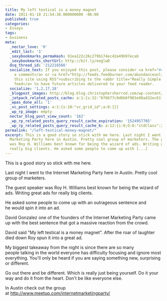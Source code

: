 ```yaml
---
title: My left testical is a money magnet
date: 2011-01-18 21:54:38.000000000 -06:00
published: true
categories:
- Essays
tags:
- business
meta:
  _nectar_love: '0'
  _edit_last: '1'
  _sexybookmarks_permaHash: 91ea122c26c279b174ec42e49b97ecab
  _sexybookmarks_shortUrl: http://bit.ly/eeglwD
  dsq_thread_id: '212216566'
  socialize_text: If you enjoyed this post, please consider <a href="#comments">leaving
    a comment</a> or <a href="http://feeds.feedburner.com/abundanceunlimited" title="Syndicate
    this site using RSS">subscribing to the <abbr title="Really Simple Syndication">RSS</abbr>
    feed</a> to have future articles delivered to your feed reader.
  socialize: '1,2,17,18'
  _blogpost_images: http://blog.blog.christophersherrod.com/wp-content/uploads/images/video1.jpg
  _jetpack_related_posts_cache: a:1:{s:32:"8f6677c9d6b0f903e98ad32ec61f8deb";a:2:{s:7:"expires";i:1470263908;s:7:"payload";a:3:{i:0;a:1:{s:2:"id";i:3354;}i:1;a:1:{s:2:"id";i:1526;}i:2;a:1:{s:2:"id";i:1157;}}}}
  _wpas_done_all: '1'
  _vc_post_settings: a:1:{s:10:"vc_grid_id";a:0:{}}
  _wp_rp_image: empty
  nectar_blog_post_view_count: '162'
  _wp_rp_related_posts_query_result_cache_expiration: '1524957705'
  _wp_rp_related_posts_query_result_cache_6: a:12:{i:0;O:8:"stdClass":2:{s:7:"post_id";s:3:"654";s:5:"score";s:17:"50.23900782486323";}i:1;O:8:"stdClass":2:{s:7:"post_id";s:2:"98";s:5:"score";s:17:"41.03560344257564";}i:2;O:8:"stdClass":2:{s:7:"post_id";s:4:"1923";s:5:"score";s:18:"40.837104554482146";}i:3;O:8:"stdClass":2:{s:7:"post_id";s:4:"1540";s:5:"score";s:18:"40.543897606087214";}i:4;O:8:"stdClass":2:{s:7:"post_id";s:4:"4935";s:5:"score";s:17:"39.72204436979191";}i:5;O:8:"stdClass":2:{s:7:"post_id";s:4:"1157";s:5:"score";s:17:"38.74801441966413";}i:6;O:8:"stdClass":2:{s:7:"post_id";s:4:"1297";s:5:"score";s:18:"35.751894374142104";}i:7;O:8:"stdClass":2:{s:7:"post_id";s:4:"1267";s:5:"score";s:17:"34.55265212903828";}i:8;O:8:"stdClass":2:{s:7:"post_id";s:4:"1183";s:5:"score";s:17:"34.55265212903828";}i:9;O:8:"stdClass":2:{s:7:"post_id";s:4:"1170";s:5:"score";s:17:"34.55265212903828";}i:10;O:8:"stdClass":2:{s:7:"post_id";s:3:"267";s:5:"score";s:17:"34.55265212903828";}i:11;O:8:"stdClass":2:{s:7:"post_id";s:4:"4873";s:5:"score";s:17:"34.43833530135838";}}
permalink: "/left-testical-money-magnet/"
excerpt: This is a good story so stick with me here. Last night I went to the Internet
  Marketing Party here in Austin. Pretty cool group of marketers. The guest speaker
  was Roy H. Williams best known for being the wizard of ads. Writing great ads for
  really big clients. He asked some people to come up with [...]
---
```

This is a good story so stick with me here.

Last night I went to the Internet Marketing Party here in Austin. Pretty cool group of marketers.

The guest speaker was Roy H. Williams best known for being the wizard of ads. Writing great ads for really big clients.

He asked some people to come up with an outrageous sentence and he would spin it into an ad.

David Gonzalez one of the founders of the Internet Marketing Party came up with the best sentence that got a massive reaction from the crowd.

David said "My left testical is a money magnet". After the roar of laughter died down Roy spun it into a great ad.

My biggest takeaway from the night is since there are so many people talking in the world everyone has difficulty focusing and ignore most everything. You'll only be heard if you are saying something new, surprising or different.

Go out there and be different. Which is really just being yourself. Do it your way and do it from the heart. Don't be like everyone else.

In Austin check out the group at <a href="http://www.meetup.com/internetmarketingparty/" rel="nofollow">http://www.meetup.com/internetmarketingparty/</a></p>
